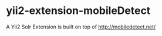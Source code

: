 yii2-extension-mobileDetect
===========================

A Yii2 Solr Extension is built on top of http://mobiledetect.net/
